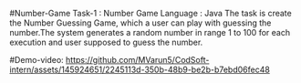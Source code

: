 #Number-Game
Task-1 : Number Game
Language : Java
The task is create the Number Guessing Game, which a user can play with guessing the number.The system generates a random number in range 1 to 100 for each execution and user supposed to guess the number.

#Demo-video:
https://github.com/MVarun5/CodSoft-intern/assets/145924651/2245113d-350b-48b9-be2b-b7ebd06fec48
